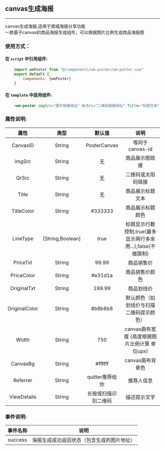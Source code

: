 ## canvas生成海报
***
canvas生成海报,适用于商城海报分享功能  
一款基于canvas的商品海报生成组件，可以根据图片比例生成商品海报图
    
### 使用方式：
#### 在 ``script`` 中引用组件:
```javascript
    import wmPoster from "@/components/wm-poster/wm-poster.vue"
    export default {
        components: {wmPoster}
    }
```

#### 在 ``template`` 中适用组件:

```html
    <wm-poster imgSrc="图片链接地址" QrSrc="二维码链接地址" Title="标题文本" PriceTxt="价格显示" OriginalTxt="划线价显示"></wm-poster>
```

### **属性说明:**

| 属性 | 类型 | 默认值 | 说明 |
| :---: | :----: | :----: | :----: |
| CanvasID | String | PosterCanvas | 等同于canvas-id |
| imgSrc | String | 无 | 商品展示图链接 |
| QrSrc | String | 无 | 二维码或太阳码链接 |
| Title | String | 无 | 商品展示标题文本 |
| TitleColor | String | #333333 | 商品展示标题颜色 |
| LineType | [String,Boolean] | true | 标题显示行数控制,true(最多显示两行多余用...),false(不做限制) |
| PriceTxt | String | 99.99 | 商品销售价 |
| PriceColor | String | #e31d1a | 商品销售价颜色 |
| OriginalTxt | String | 199.99 | 商品划线价 |
| OriginalColor | String | #b8b8b8 | 默认颜色（如划线价与扫描二维码提示颜色） |
| Width | String | 750 | canvas画布宽度  (高度根据图片比例计算 单位upx) |
| CanvasBg | String | #ffffff | canvas画布背景色 |
| Referrer | String | quitter推荐给你 | 推荐人信息 |
| ViewDetails | String | 长按或扫描识别二维码 | 描述提示文字 |

### **事件说明:**

| 事件名称 | 说明 |
| :---: | :---: |
| success | 海报生成成功返回状态（包含生成的图片地址） |